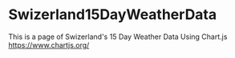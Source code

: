 # Swizerland15DayWeatherData

This is a page of Swizerland's 15 Day Weather Data Using Chart.js https://www.chartjs.org/
